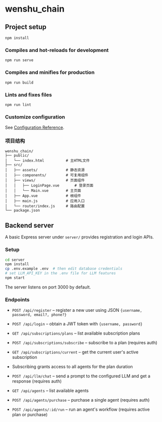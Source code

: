 # wenshu_chain

## Project setup
```
npm install
```

### Compiles and hot-reloads for development
```
npm run serve
```

### Compiles and minifies for production
```
npm run build
```

### Lints and fixes files
```
npm run lint
```

### Customize configuration
See [Configuration Reference](https://cli.vuejs.org/config/).

### 项目结构
```
wenshu_chain/
├── public/
│   └── index.html          # 主HTML文件
├── src/
│   ├── assets/             # 静态资源
│   ├── components/         # 可复用组件
│   ├── views/              # 页面组件
│   │   ├── LoginPage.vue       # 登录页面
│   │   └── Main.vue        # 主页面
│   ├── App.vue             # 根组件
│   ├── main.js             # 应用入口
│   └── router/index.js     # 路由配置
└── package.json
```

## Backend server

A basic Express server under `server/` provides registration and login APIs.

### Setup
```bash
cd server
npm install
cp .env.example .env  # then edit database credentials
# set LLM_API_KEY in the .env file for LLM features
npm start
```
The server listens on port 3000 by default.

### Endpoints
- `POST /api/register` – register a new user using JSON `{username, password, email?, phone?}`
- `POST /api/login` – obtain a JWT token with `{username, password}`

- `GET /api/subscriptions/plans` – list available subscription plans
- `POST /api/subscriptions/subscribe` – subscribe to a plan (requires auth)
- `GET /api/subscriptions/current` – get the current user's active subscription
- Subscribing grants access to all agents for the plan duration
- `POST /api/llm/chat` – send a prompt to the configured LLM and get a response (requires auth)
- `GET /api/agents` – list available agents
- `POST /api/agents/purchase` – purchase a single agent (requires auth)
- `POST /api/agents/:id/run` – run an agent's workflow (requires active plan or purchase)
